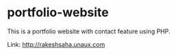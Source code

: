 # portfolio-website
This is a portfolio website with contact feature using PHP.

Link: http://rakeshsaha.unaux.com
